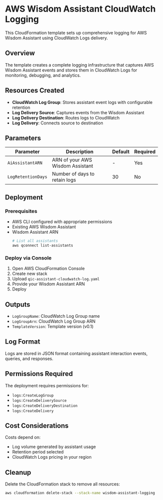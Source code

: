 # AWS Wisdom Assistant CloudWatch Logging

This CloudFormation template sets up comprehensive logging for AWS Wisdom Assistant using CloudWatch Logs delivery.

## Overview

The template creates a complete logging infrastructure that captures AWS Wisdom Assistant events and stores them in CloudWatch Logs for monitoring, debugging, and analytics.

## Resources Created

- **CloudWatch Log Group**: Stores assistant event logs with configurable retention
- **Log Delivery Source**: Captures events from the Wisdom Assistant
- **Log Delivery Destination**: Routes logs to CloudWatch
- **Log Delivery**: Connects source to destination

## Parameters

| Parameter | Description | Default | Required |
|-----------|-------------|---------|----------|
| `AiAssistantARN` | ARN of your AWS Wisdom Assistant | - | Yes |
| `LogRetentionDays` | Number of days to retain logs | 30 | No |

## Deployment

### Prerequisites
- AWS CLI configured with appropriate permissions
- Existing AWS Wisdom Assistant
- Wisdom Assistant ARN 
  ```bash
  # List all assistants
  aws qconnect list-assistants
  ```

### Deploy via Console
1. Open AWS CloudFormation Console
2. Create new stack
3. Upload `qic-assistant-cloudwatch-log.yaml`
4. Provide your Wisdom Assistant ARN
5. Deploy

## Outputs

- `LogGroupName`: CloudWatch Log Group name
- `LogGroupArn`: CloudWatch Log Group ARN
- `TemplateVersion`: Template version (v0.1)

## Log Format

Logs are stored in JSON format containing assistant interaction events, queries, and responses.

## Permissions Required

The deployment requires permissions for:
- `logs:CreateLogGroup`
- `logs:CreateDeliverySource`
- `logs:CreateDeliveryDestination`
- `logs:CreateDelivery`

## Cost Considerations

Costs depend on:
- Log volume generated by assistant usage
- Retention period selected
- CloudWatch Logs pricing in your region

## Cleanup

Delete the CloudFormation stack to remove all resources:
```bash
aws cloudformation delete-stack --stack-name wisdom-assistant-logging
```